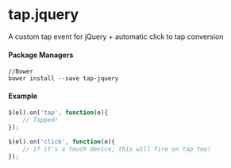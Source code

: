 # tap.jquery
A custom tap event for jQuery + automatic click to tap conversion

#### Package Managers
````
//Bower
bower install --save tap-jquery
````
#### Example
```javascript
$(el).on('tap', function(e){
    // Tapped!
});
 ```

```javascript
$(el).on('click', function(e){
    // if it's a touch device, this will fire on tap too!
});
 ```
